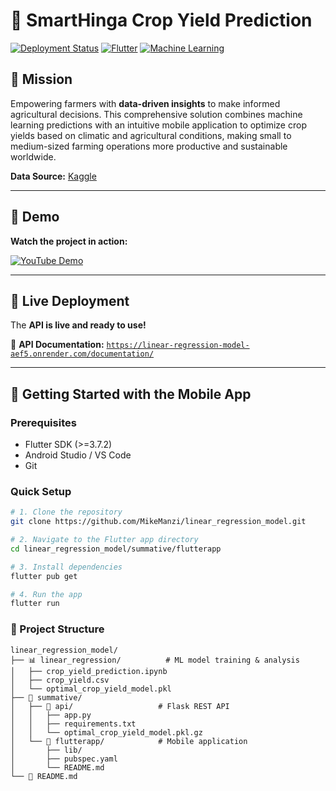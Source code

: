 # 🌾 SmartHinga Crop Yield Prediction

[![Deployment Status](https://img.shields.io/badge/API-Live-brightgreen)](https://linear-regression-model-aef5.onrender.com/documentation/)
[![Flutter](https://img.shields.io/badge/Flutter-Mobile%20App-blue)](https://flutter.dev)
[![Machine Learning](https://img.shields.io/badge/ML-Random%20Forest-orange)](https://scikit-learn.org/)

## 🎯 Mission

Empowering farmers with **data-driven insights** to make informed agricultural decisions. This comprehensive solution combines machine learning predictions with an intuitive mobile application to optimize crop yields based on climatic and agricultural conditions, making small to medium-sized farming operations more productive and sustainable worldwide.

**Data Source:** [Kaggle](https://kaggle.com)

---

## 🎥 Demo

**Watch the project in action:**

[![YouTube Demo](https://img.shields.io/badge/YouTube-Demo%20Video-red?logo=youtube)](https://www.youtube.com/watch?v=rghuLB1MBS8)

---

## 🚀 Live Deployment

The **API is live and ready to use!**

🔗 **API Documentation:** [`https://linear-regression-model-aef5.onrender.com/documentation/`](https://linear-regression-model-aef5.onrender.com/documentation/)

---

## 📱 Getting Started with the Mobile App

### Prerequisites
- Flutter SDK (>=3.7.2)
- Android Studio / VS Code
- Git

### Quick Setup

```bash
# 1. Clone the repository
git clone https://github.com/MikeManzi/linear_regression_model.git

# 2. Navigate to the Flutter app directory
cd linear_regression_model/summative/flutterapp

# 3. Install dependencies
flutter pub get

# 4. Run the app
flutter run
```

### 📂 Project Structure

```
linear_regression_model/
├── 📊 linear_regression/          # ML model training & analysis
│   ├── crop_yield_prediction.ipynb
│   ├── crop_yield.csv
│   └── optimal_crop_yield_model.pkl
├── 🔧 summative/
│   ├── 🚀 api/                   # Flask REST API
│   │   ├── app.py
│   │   ├── requirements.txt
│   │   └── optimal_crop_yield_model.pkl.gz
│   └── 📱 flutterapp/            # Mobile application
│       ├── lib/
│       ├── pubspec.yaml
│       └── README.md
└── 📖 README.md
```
